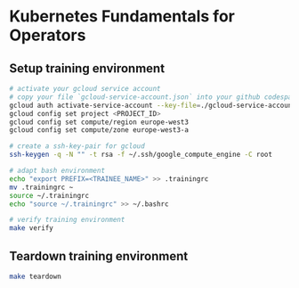 # Kubernetes Fundamentals for Operators

## Setup training environment

```bash
# activate your gcloud service account
# copy your file `gcloud-service-account.json` into your github codespaces workspace
gcloud auth activate-service-account --key-file=./gcloud-service-account.json
gcloud config set project <PROJECT_ID>
gcloud config set compute/region europe-west3
gcloud config set compute/zone europe-west3-a

# create a ssh-key-pair for gcloud
ssh-keygen -q -N "" -t rsa -f ~/.ssh/google_compute_engine -C root

# adapt bash environment
echo "export PREFIX=<TRAINEE_NAME>" >> .trainingrc
mv .trainingrc ~
source ~/.trainingrc
echo "source ~/.trainingrc" >> ~/.bashrc

# verify training environment
make verify
```

## Teardown training environment

```bash
make teardown
```
